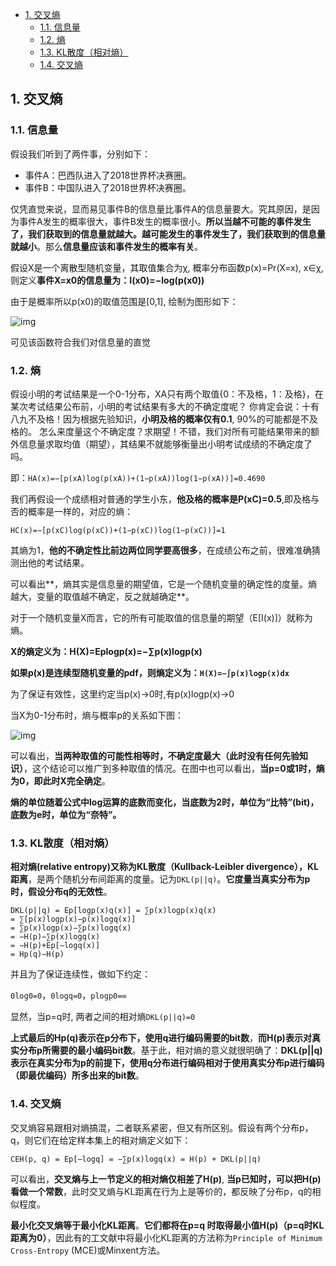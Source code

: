 - [1. 交叉熵](#1-交叉熵)
  - [1.1. 信息量](#11-信息量)
  - [1.2. 熵](#12-熵)
  - [1.3. KL散度（相对熵）](#13-kl散度相对熵)
  - [1.4. 交叉熵](#14-交叉熵)

## 1. 交叉熵

### 1.1. 信息量

假设我们听到了两件事，分别如下：

- 事件A：巴西队进入了2018世界杯决赛圈。
- 事件B：中国队进入了2018世界杯决赛圈。

仅凭直觉来说，显而易见事件B的信息量比事件A的信息量要大。究其原因，是因为事件A发生的概率很大，事件B发生的概率很小。**所以当越不可能的事件发生了，我们获取到的信息量就越大。越可能发生的事件发生了，我们获取到的信息量就越小**。那么**信息量应该和事件发生的概率有关**。


假设X是一个离散型随机变量，其取值集合为χ, 概率分布函数p(x)=Pr(X=x), x∈χ, 则定义**事件X=x0的信息量为：I(x0)=−log(p(x0))**

由于是概率所以p(x0)的取值范围是[0,1], 绘制为图形如下：


![img](http://img.uwayfly.com/article_mike_20200531090803_96babf5d13b3.png)



可见该函数符合我们对信息量的直觉


### 1.2. 熵

假设小明的考试结果是一个0-1分布，XA只有两个取值{0：不及格，1：及格}，在某次考试结果公布前，小明的考试结果有多大的不确定度呢？
你肯定会说：十有八九不及格！因为根据先验知识，**小明及格的概率仅有0.1**, 90%的可能都是不及格的。
怎么来度量这个不确定度？求期望！不错，我们对所有可能结果带来的额外信息量求取均值（期望），其结果不就能够衡量出小明考试成绩的不确定度了吗。

即：`HA(x)=−[p(xA)log(p(xA))+(1−p(xA))log(1−p(xA))]=0.4690`



我们再假设一个成绩相对普通的学生小东，**他及格的概率是P(xC)=0.5**,即及格与否的概率是一样的，对应的熵：

`HC(x)=−[p(xC)log(p(xC))+(1−p(xC))log(1−p(xC))]=1`

其熵为1，**他的不确定性比前边两位同学要高很多**，在成绩公布之前，很难准确猜测出他的考试结果。

可以看出**，熵其实是信息量的期望值，它是一个随机变量的确定性的度量。熵越大，变量的取值越不确定，反之就越确定**。


对于一个随机变量X而言，它的所有可能取值的信息量的期望（E[I(x)]）就称为熵。

**X的熵定义为：H(X)=Eplogp(x)=−∑p(x)logp(x)**

**如果p(x)是连续型随机变量的pdf，则熵定义为：`H(X)=−∫p(x)logp(x)dx`**

为了保证有效性，这里约定当p(x)→0时,有p(x)logp(x)→0

当X为0-1分布时，熵与概率p的关系如下图：



![img](http://img.uwayfly.com/article_mike_20200531091914_0ca06da94716.png)



可以看出，**当两种取值的可能性相等时，不确定度最大（此时没有任何先验知识）**，这个结论可以推广到多种取值的情况。在图中也可以看出，**当p=0或1时，熵为0，即此时X完全确定**。

**熵的单位随着公式中log运算的底数而变化，当底数为2时，单位为“比特”(bit)，底数为e时，单位为“奈特”。**





### 1.3. KL散度（相对熵）

**相对熵(relative entropy)又称为KL散度（Kullback-Leibler divergence），KL距离**，是两个随机分布间距离的度量。记为`DKL(p||q)`。**它度量当真实分布为p时，假设分布q的无效性**。

```
DKL(p||q) = Ep[logp(x)q(x)] = ∑p(x)logp(x)q(x)
= ∑[p(x)logp(x)−p(x)logq(x)]
= ∑p(x)logp(x)−∑p(x)logq(x)
= −H(p)−∑p(x)logq(x)
= −H(p)+Ep[−logq(x)]
= Hp(q)−H(p)
```

并且为了保证连续性，做如下约定：

`0log0=0`，`0logq=0`，`plogp0=∞`

显然，当p=q时, 两者之间的相对熵`DKL(p||q)=0`

**上式最后的Hp(q)表示在p分布下，使用q进行编码需要的bit数**，**而H(p)表示对真实分布p所需要的最小编码bit数**。基于此，相对熵的意义就很明确了：**DKL(p||q)表示在真实分布为p的前提下，使用q分布进行编码相对于使用真实分布p进行编码（即最优编码）所多出来的bit数**。



### 1.4. 交叉熵

交叉熵容易跟相对熵搞混，二者联系紧密，但又有所区别。假设有两个分布p，q，则它们在给定样本集上的相对熵定义如下：

`CEH(p, q) = Ep[−logq] = −∑p(x)logq(x) = H(p) + DKL(p||q)`

可以看出，**交叉熵与上一节定义的相对熵仅相差了H(p)**, **当p已知时，可以把H(p)看做一个常数**，此时交叉熵与KL距离在行为上是等价的，都反映了分布p，q的相似程度。

**最小化交叉熵等于最小化KL距离**。**它们都将在p=q 时取得最小值H(p)（p=q时KL距离为0）**，因此有的工文献中将最小化KL距离的方法称为`Principle of Minimum Cross-Entropy` (MCE)或Minxent方法。